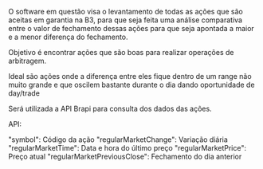 O software em questão visa o levantamento de todas as ações que são aceitas em garantia na B3, para que seja feita uma análise comparativa entre o valor de fechamento dessas ações para que seja apontada a maior e a menor diferença do fechamento.

Objetivo é encontrar ações que são boas para realizar operações de arbitragem. 

Ideal são ações onde a diferença entre eles fique dentro de um range não muito grande e que oscilem bastante durante o dia dando oportunidade de day/trade

Será utilizada a API Brapi para consulta dos dados das ações. 

API:

"symbol": Código da ação
"regularMarketChange": Variação diária
"regularMarketTime": Data e hora do último preço
"regularMarketPrice": Preço atual
"regularMarketPreviousClose": Fechamento do dia anterior


